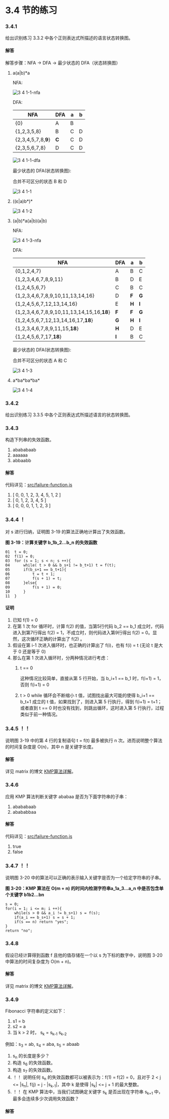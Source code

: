 # 3.4 节的练习

### 3.4.1

给出识别练习 3.3.2 中各个正则表达式所描述的语言状态转换图。

#### 解答

解答步骤：NFA -> DFA -> 最少状态的 DFA（状态转换图）

1. a(a|b)*a

    NFA:

    ![3 4 1-1-nfa](https://f.cloud.github.com/assets/340282/412343/c8b405b2-abae-11e2-8536-c7a075ad3acd.gif)

    DFA:
    
    <table>
        <thead>
            <tr>
                <th>NFA</th>
                <th>DFA</th>
                <th>a</th>
                <th>b</th>
            </tr>
        </thead>
        <tbody>
            <tr>
                <td>{0}</td>
                <td>A</td>
                <td>B</td>
                <td></td>
            </tr>
            <tr>
                <td>{1,2,3,5,8}</td>
                <td>B</td>
                <td>C</td>
                <td>D</td>
            </tr>
            <tr>
                <td>{2,3,4,5,7,8,<b>9</b>}</td>
                <td><b>C</b></td>
                <td>C</td>
                <td>D</td>
            </tr>
            <tr>
                <td>{2,3,5,6,7,8}</td>
                <td>D</td>
                <td>C</td>
                <td>D</td>
            </tr>
        </tbody>
    </table>

    ![3 4 1-1-dfa](https://f.cloud.github.com/assets/340282/412345/d33f4a1e-abae-11e2-8d56-e6230fb5f651.gif)


    最少状态的 DFA(状态转换图):
    
    合并不可区分的状态 B 和 D

    ![3 4 1-1](https://f.cloud.github.com/assets/340282/155878/fd81a78c-7674-11e2-9cdc-8097e665161f.gif)

2. ((ε|a)b\*)\*

    ![3 4 1-2](https://f.cloud.github.com/assets/340282/155893/ca05eb92-7675-11e2-9852-6e0081bcde0c.gif)

3. (a|b)*a(a|b)(a|b)

    NFA:

    ![3 4 1-3-nfa](https://f.cloud.github.com/assets/340282/412439/3ad802f0-abb5-11e2-90d8-b8e9bf070744.gif)


    DFA:
    
    <table>
        <thead>
            <tr>
                <th>NFA</th>
                <th>DFA</th>
                <th>a</th>
                <th>b</th>
            </tr>
        </thead>
        <tbody>
            <tr>
                <td>{0,1,2,4,7}</td>
                <td>A</td>
                <td>B</td>
                <td>C</td>
            </tr>
            <tr>
                <td>{1,2,3,4,6,7,8,9,11}</td>
                <td>B</td>
                <td>D</td>
                <td>E</td>
            </tr>
            <tr>
                <td>{1,2,4,5,6,7}</td>
                <td>C</td>
                <td>B</td>
                <td>C</td>
            </tr>
            <tr>
                <td>{1,2,3,4,6,7,8,9,10,11,13,14,16}</td>
                <td>D</td>
                <td><b>F</b></td>
                <td><b>G</b></td>
            </tr>
            <tr>
                <td>{1,2,4,5,6,7,12,13,14,16}</td>
                <td>E</td>
                <td><b>H</b></td>
                <td><b>I</b></td>
            </tr>
            <tr>
                <td>{1,2,3,4,6,7,8,9,10,11,13,14,15,16,<b>18</b>}</td>
                <td><b>F</b></td>
                <td><b>F</b></td>
                <td><b>G</b></td>
            </tr>
            <tr>
                <td>{1,2,4,5,6,7,12,13,14,16,17,<b>18</b>}</td>
                <td><b>G</b></td>
                <td><b>H</b></td>
                <td><b>I</b></td>
            </tr>
            <tr>
                <td>{1,2,3,4,6,7,8,9,11,15,<b>18</b>}</td>
                <td><b>H</b></td>
                <td>D</td>
                <td>E</td>
            </tr>
            <tr>
                <td>{1,2,4,5,6,7,17,<b>18</b>}</td>
                <td><b>I</b></td>
                <td>B</td>
                <td>C</td>
            </tr>
        </tbody>
    </table>
    
    最少状态的 DFA(状态转换图):
    
    合并不可区分的状态 A 和 C
    
    ![3 4 1-3](https://f.cloud.github.com/assets/340282/412536/700de2e0-abbb-11e2-9f34-1a2605c8eff4.gif)

    
4. a\*ba\*ba\*ba\*

    ![3 4 1-4](https://f.cloud.github.com/assets/340282/155898/46631d86-7676-11e2-85a6-0d7c79993502.gif)

### 3.4.2

给出识别练习 3.3.5 中各个正则表达式所描述语言的状态转换图。

### 3.4.3

构造下列串的失效函数。

1. abababaab
2. aaaaaa
3. abbaabb

#### 解答

代码详见：[src/failure-function.js](src/failure-function.js)

1. [ 0, 0, 1, 2, 3, 4, 5, 1, 2 ]
2. [ 0, 1, 2, 3, 4, 5 ]
3. [ 0, 0, 0, 1, 1, 2, 3 ]

### 3.4.4 ！

对 s 进行归纳，证明图 3-19 的算法正确地计算出了失效函数。

**图 3-19：计算关键字 b_1b_2…b_n 的失效函数**

    01  t = 0;
    02  f(1) = 0;
    03  for (s = 1; s < n; s ++){
    04      while( t > 0 && b_s+1 != b_t+1) t = f(t);
    05      if(b_s+1 == b_t+1){
    06          t = t + 1;
    07          f(s + 1) = t;
    08      }else{
    09          f(s + 1) = 0;
    10      }
    11  }

#### 证明

1. 已知 f(1) = 0
2. 在第 1 次 for 循环时，计算 f(2) 的值，当第5行代码 b_2 == b_1 成立时，代码进入到第7行得出 f(2) = 1，不成立时，则代码进入第9行得出 f(2) = 0。显然，这次循环正确的计算出了 f(2) 。
3. 假设在第 i-1 次进入循环时，也正确的计算出了 f(i)，也有 f(i) = t (无论 t 是大于 0 还是等于 0)
4. 那么在第 1 次进入循环时，分两种情况进行考虑：
    1. t == 0
        
        这种情况比较简单，直接从第 5 行开始，当 b_i+1 == b_1 时，f(i+1) = 1，否则 f(i+1) = 0
    2. t > 0
        while 循环会不断缩小 t 值，试图找出最大可能的使得 b_i+1 == b_t+1 成立的 t 值，如果找到了，则进入第 5 行执行，得到 f(i+1) = t+1；或者直到 t == 0 时也没有找到，则跳出循环，这时进入第 5 行执行，过程类似于前一种情况。
         
### 3.4.5 ！！

说明图 3-19 中的第 4 行的复制语句 t = f(t) 最多被执行 n 次。进而说明整个算法的时间复杂度是 O(n)，其中 n 是关键字长度。

#### 解答

详见 matrix 的博文 [KMP算法详解](http://www.matrix67.com/blog/archives/115)。

### 3.4.6

应用 KMP 算法判断关键字 ababaa 是否为下面字符串的子串：

1. abababaab
2. abababbaa

#### 解答

代码详见：[src/failure-function.js](src/kmp.js)

1. true
2. false


### 3.4.7 ！！

说明图 3-20 中的算法可以正确的表示输入关键字是否为一个给定字符串的子串。

**图 3-20：KMP 算法在 O(m + n) 的时间内检测字符串a_1a_3...a_n 中是否包含单个关键字 b1b2...bn**

    s = 0;
    for(i = 1; i <= m; i ++){
        while(s > 0 && a_i != b_s+1) s = f(s);
        if(a_i == b_s+1) s = s + 1;
        if(s == n) return "yes";
    }
    return "no";
    
### 3.4.8

假设已经计算得到函数 f 且他的值存储在一个以 s 为下标的数字中，说明图 3-20 中算法的时间复杂度为 O(m + n)。

#### 解答

详见 matrix 的博文 [KMP算法详解](http://www.matrix67.com/blog/archives/115)。

### 3.4.9

Fibonacci 字符串的定义如下：

1. s1 = b
2. s2 = a
3. 当 k > 2 时， s<sub>k</sub> = s<sub>k-1</sub> s<sub>k-2</sub>

例如：s<sub>3</sub> = ab, s<sub>4</sub> = aba, s<sub>5</sub> = abaab

1. s<sub>n</sub> 的长度是多少？
2. 构造 s<sub>6</sub> 的失效函数。
3. 构造 s<sub>7</sub> 的失效函数。
4. ！！ 说明任何 s<sub>n</sub> 的失效函数都可以被表示为：f(1) = f(2) = 0，且对于 2 < j <= |s<sub>n</sub>|, f(j) = j - |s<sub>k-1</sub>|，其中 k 是使得 |s<sub>k</sub>| <= j + 1 的最大整数。
5. ！！ 在 KMP 算法中，当我们试图确定关键字 s<sub>k</sub> 是否出现在字符串 s<sub>k+1</sub> 中，最多会连续多少次调用失效函数？

#### 解答


























